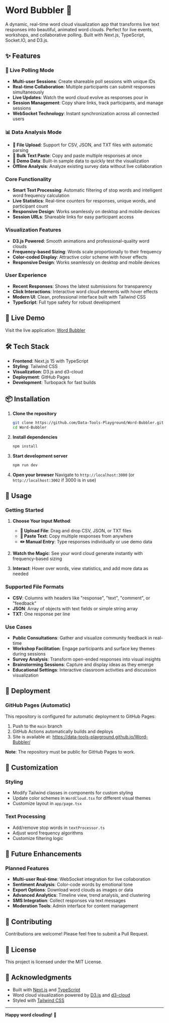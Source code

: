 # Word Bubbler 💭

A dynamic, real-time word cloud visualization app that transforms live text responses into beautiful, animated word clouds. Perfect for live events, workshops, and collaborative polling. Built with Next.js, TypeScript, Socket.IO, and D3.js.

## ✨ Features

### 🎯 Live Polling Mode
- **Multi-user Sessions**: Create shareable poll sessions with unique IDs
- **Real-time Collaboration**: Multiple participants can submit responses simultaneously
- **Live Updates**: Watch the word cloud evolve as responses pour in
- **Session Management**: Copy share links, track participants, and manage sessions
- **WebSocket Technology**: Instant synchronization across all connected users

### 📊 Data Analysis Mode
- **📁 File Upload**: Support for CSV, JSON, and TXT files with automatic parsing
- **📝 Bulk Text Paste**: Copy and paste multiple responses at once
- **🎯 Demo Data**: Built-in sample data to quickly test the visualization
- **Offline Analysis**: Analyze existing survey data without live collaboration

### Core Functionality
- **Smart Text Processing**: Automatic filtering of stop words and intelligent word frequency calculation
- **Live Statistics**: Real-time counters for responses, unique words, and participant count
- **Responsive Design**: Works seamlessly on desktop and mobile devices
- **Session URLs**: Shareable links for easy participant access

### Visualization Features
- **D3.js Powered**: Smooth animations and professional-quality word clouds
- **Frequency-based Sizing**: Words scale proportionally to their frequency
- **Color-coded Display**: Attractive color scheme with hover effects
- **Responsive Design**: Works seamlessly on desktop and mobile devices

### User Experience
- **Recent Responses**: Shows the latest submissions for transparency
- **Click Interactions**: Interactive word cloud elements with hover effects
- **Modern UI**: Clean, professional interface built with Tailwind CSS
- **TypeScript**: Full type safety for robust development

## 🚀 Live Demo

Visit the live application: [Word Bubbler](https://data-tools-playground.github.io/Word-Bubbler/)

## 🛠️ Tech Stack

- **Frontend**: Next.js 15 with TypeScript
- **Styling**: Tailwind CSS
- **Visualization**: D3.js and d3-cloud
- **Deployment**: GitHub Pages
- **Development**: Turbopack for fast builds

## 📦 Installation

1. **Clone the repository**
   ```bash
   git clone https://github.com/Data-Tools-Playground/Word-Bubbler.git
   cd Word-Bubbler
   ```

2. **Install dependencies**
   ```bash
   npm install
   ```

3. **Start development server**
   ```bash
   npm run dev
   ```

4. **Open your browser**
   Navigate to `http://localhost:3000` (or `http://localhost:3002` if 3000 is in use)

## 🎯 Usage

### Getting Started
1. **Choose Your Input Method**:
   - **📁 Upload File**: Drag and drop CSV, JSON, or TXT files
   - **📝 Paste Text**: Copy multiple responses from anywhere
   - **✏️ Manual Entry**: Type responses individually or use demo data

2. **Watch the Magic**: See your word cloud generate instantly with frequency-based sizing

3. **Interact**: Hover over words, view statistics, and add more data as needed

### Supported File Formats
- **CSV**: Columns with headers like "response", "text", "comment", or "feedback"
- **JSON**: Array of objects with text fields or simple string array
- **TXT**: One response per line

### Use Cases
- **Public Consultations**: Gather and visualize community feedback in real-time
- **Workshop Facilitation**: Engage participants and surface key themes during sessions
- **Survey Analysis**: Transform open-ended responses into visual insights
- **Brainstorming Sessions**: Capture and display ideas as they emerge
- **Educational Settings**: Interactive classroom activities and discussion visualization

## 🚀 Deployment

### GitHub Pages (Automatic)
This repository is configured for automatic deployment to GitHub Pages:
1. Push to the `main` branch
2. GitHub Actions automatically builds and deploys
3. Site is available at: https://data-tools-playground.github.io/Word-Bubbler/

**Note**: The repository must be public for GitHub Pages to work.

## 🎨 Customization

### Styling
- Modify Tailwind classes in components for custom styling
- Update color schemes in `WordCloud.tsx` for different visual themes
- Customize layout in `app/page.tsx`

### Text Processing
- Add/remove stop words in `textProcessor.ts`
- Adjust word frequency algorithms
- Customize filtering logic

## 🔮 Future Enhancements

### Planned Features
- **Multi-user Real-time**: WebSocket integration for live collaboration
- **Sentiment Analysis**: Color-code words by emotional tone
- **Export Options**: Download word clouds as images or data
- **Advanced Analytics**: Timeline view, trend analysis, and clustering
- **SMS Integration**: Collect responses via text messages
- **Moderation Tools**: Admin interface for content management

## 🤝 Contributing

Contributions are welcome! Please feel free to submit a Pull Request.

## 📄 License

This project is licensed under the MIT License.

## 🙏 Acknowledgments

- Built with [Next.js](https://nextjs.org/) and [TypeScript](https://www.typescriptlang.org/)
- Word cloud visualization powered by [D3.js](https://d3js.org/) and [d3-cloud](https://github.com/jasondavies/d3-cloud)
- Styled with [Tailwind CSS](https://tailwindcss.com/)

---

**Happy word clouding!** 🎉